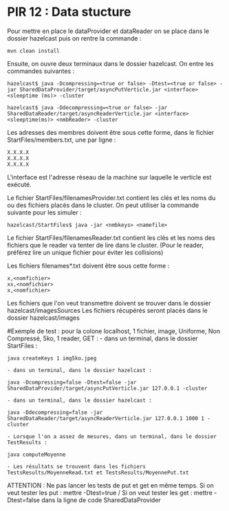 # PIR 12 : Data stucture

Pour mettre en place le dataProvider et dataReader on se place dans le dossier hazelcast puis on rentre la commande :
```
mvn clean install
```

Ensuite, on ouvre deux terminaux dans le dossier hazelcast. On entre les commandes suivantes :

```
hazelcast$ java -Dcompressing=<true or false> -Dtest=<true or false> -jar SharedDataProvider/target/asyncPutVerticle.jar <interface> <sleeptime (ms)> -cluster

hazelcast$ java -Ddecompressing=<true or false> -jar SharedDataReader/target/asyncReaderVerticle.jar <interface> <sleeptime(ms)> <nmbReader> -cluster
```

Les adresses des membres doivent être sous cette forme, dans le fichier StartFiles/members.txt, une par ligne :

```
X.X.X.X
X.X.X.X
X.X.X.X
```

L'interface est l'adresse réseau de la machine sur laquelle le verticle est exécuté.

Le fichier StartFiles/filenamesProvider.txt contient les clés et les noms du ou des fichiers placés dans le cluster. On peut utiliser la commande suivante pour les simuler :

```
hazelcast/StartFiles$ java -jar <nmbkeys> <namefile>
```

Le fichier StartFiles/filenamesReader.txt contient les clés et les noms des fichiers que le reader va tenter de lire dans le cluster. (Pour le reader, préférez lire un unique fichier pour éviter les collisions)

Les fichiers filenames*.txt doivent être sous cette forme :

```
x,<nomfichier>
xx,<nomfichier>
x,<nomfichier>
```

Les fichiers que l'on veut transmettre doivent se trouver dans le dossier hazelcast/imagesSources
Les fichiers récupérés seront placés dans le dossier hazelcast/images


#Exemple de test :
pour la colone localhost, 1 fichier, image, Uniforme, Non Compressé, 5ko, 1 reader, GET :
	- dans un terminal, dans le dossier StartFiles :

```
java createKeys 1 img5ko.jpeg
```

	- dans un terminal, dans le dossier hazelcast :

```
java -Dcompressing=false -Dtest=false -jar SharedDataProvider/target/asyncPutVerticle.jar 127.0.0.1 -cluster
```

	- dans un terminal, dans le dossier hazelcast :

```
java -Ddecompressing=false -jar SharedDataReader/target/asyncReaderVerticle.jar 127.0.0.1 1000 1 -cluster
```

	- Lorsque l'on a assez de mesures, dans un terminal, dans le dossier TestResults :

```
java computeMoyenne
```

	- Les résultats se trouvent dans les fichiers TestsResults/MoyenneRead.txt et TestsResults/MoyennePut.txt


ATTENTION : Ne pas lancer les tests de put et get en même temps. Si on veut tester les put : mettre -Dtest=true / Si on veut tester les get : mettre -Dtest=false dans la ligne de code SharedDataProvider
